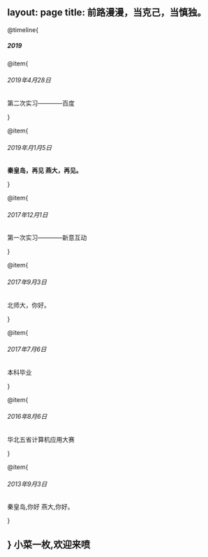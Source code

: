 layout: page
title: 前路漫漫，当克己，当慎独。
---
@timeline{

##### 2019

@item{
###### 2019年4月28日

第二次实习————百度

}

@item{
###### 2019年月1月5日

**秦皇岛，再见 燕大，再见。**

}

@item{
###### 2017年12月1日

第一次实习————新意互动

}

@item{
###### 2017年9月3日

北师大，你好。

}

@item{
###### 2017年7月6日

本科毕业

}

@item{
###### 2016年8月6日

华北五省计算机应用大赛

}

@item{
###### 2013年9月3日

秦皇岛,你好 燕大,你好。

}

}
小菜一枚,欢迎来喷
---

